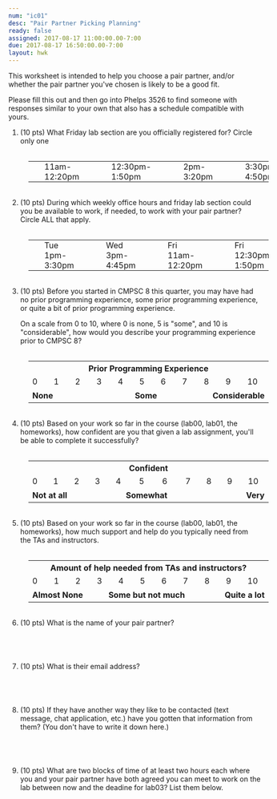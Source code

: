 ```yaml
---
num: "ic01"
desc: "Pair Partner Picking Planning"
ready: false
assigned: 2017-08-17 11:00:00.00-7:00
due: 2017-08-17 16:50:00.00-7:00
layout: hwk
---
```


This worksheet is intended to help you choose a pair partner, and/or whether the pair partner you've chosen is likely to be a good fit.

Please fill this out and then go into Phelps 3526 to find someone with responses similar to your own that also has a schedule compatible with yours.

<ol>

<li>(10 pts) What Friday lab section are you officially registered for? Circle only one

<style>
table.circle-one { border: none; width: 100%; margin: 2em 1em 2em 1em;}

table.circle-one * td { border: none; padding: 0px 2em 0px 2em;}

</style>

<table class="circle-one">
<tr>
<td>11am-12:20pm</td>
<td>12:30pm-1:50pm</td>
<td>2pm-3:20pm</td>
<td>3:30pm-4:50pm</td>
</tr>
</table>
</li>

<li>(10 pts) During which weekly office hours and friday lab section could you be available to work, if needed, to work with your pair partner?  Circle ALL that apply.</li>

<table class="circle-one">
<tr>
<td>Tue 1pm-3:30pm</td>
<td>Wed 3pm-4:45pm</td>
<td>Fri 11am-12:20pm</td>
<td>Fri 12:30pm-1:50pm</td>
<td>Fri 2pm-3:20pm</td>
<td>Fri 3:30pm-4:50pm</td>
</tr>
</table>

<li>(10 pts) Before you started in CMPSC 8 this quarter, you may have had no prior programming experience, some prior programming experience,
or quite a bit of prior programming experience.

On a scale from 0 to 10, where 0 is none, 5 is "some", and 10 is
"considerable", how would you describe your programming experience prior to CMPSC 8?

<style>

table.likert { margin: 2em 1em 2em 1em;}
table.likert * td { width: 4em;}
table.likert * th { border: none;}

</style>

<table class="likert">

<tr>
<th colspan="11" style="text-align:center; h">Prior Programming Experience</th>
</tr>

<tr>
<td>0</td>
<td>1</td>
<td>2</td>
<td>3</td>
<td>4</td>
<td>5</td>
<td>6</td>
<td>7</td>
<td>8</td>
<td>9</td>
<td>10</td>
</tr>
<tr>
<th colspan="4" style="text-align:left; ">None</th>
<th colspan="3" style="text-align:center; ">Some</th>
<th colspan="4" style="text-align:right;">Considerable</th>
</tr>



</table>

</li>

<li>(10 pts) Based on your work so far in the course (lab00, lab01, the homeworks), how confident are you that given a 
lab assignment, you'll be able to complete it successfully?


<table class="likert">

<tr>
<th colspan="11" style="text-align:center;">Confident</th>
</tr>

<tr>
<td>0</td>
<td>1</td>
<td>2</td>
<td>3</td>
<td>4</td>
<td>5</td>
<td>6</td>
<td>7</td>
<td>8</td>
<td>9</td>
<td>10</td>
</tr>
<tr>
<th colspan="4" style="text-align:left;">Not at all </th>
<th colspan="3" style="text-align:center;">Somewhat </th>
<th colspan="4" style="text-align:right;">Very </th>
</tr>



</table>


</li>


<li>(10 pts) Based on your work so far in the course (lab00, lab01, the homeworks), how much support and help do you typically need
from the TAs and instructors.


<table class="likert">

<tr>
<th colspan="11" style="text-align:center;">Amount of help needed from TAs and instructors?</th>
</tr>

<tr>
<td>0</td>
<td>1</td>
<td>2</td>
<td>3</td>
<td>4</td>
<td>5</td>
<td>6</td>
<td>7</td>
<td>8</td>
<td>9</td>
<td>10</td>
</tr>
<tr>
<th colspan="3" style="text-align:left;">Almost None</th>
<th colspan="5" style="text-align:center;">Some but not much</th>
<th colspan="3" style="text-align:right;">Quite a lot</th>
</tr>
</table>

<div class="pagebreak">
</div>
</li>

<li style="margin-bottom: 5em;"> (10 pts) What is the name of your pair partner?
</li>

<li style="margin-bottom: 5em;"> (10 pts) What is their email address?
</li>

<li style="margin-bottom: 5em;"> (10 pts) If they have another way they like to be contacted (text message, chat application, etc.) have you gotten that information from them? (You don't have to write it down here.)
</li>

<li style="margin-bottom: 5em;"> (10 pts) What are two blocks of time of at least two hours each where you and your pair
partner have both agreed you can meet to work on the lab between now and the deadine for lab03?  List them below.


</li>



</ol>
